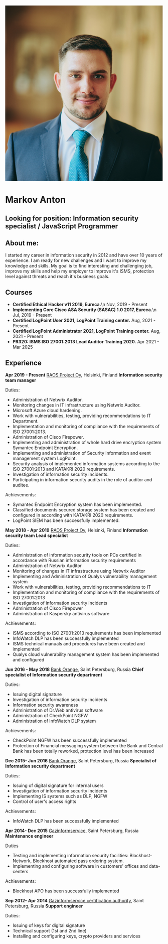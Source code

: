 ![Anton Markov](./photo.png) 

# **Markov Anton**

## Looking for position: **Information security specialist / JavaScript Programmer**

## About me:
I started my career in information security in 2012 and have over 10 years of experience. I am ready for new challenges and I want to improve my knowledge and skills. My goal is to find interesting and challenging job, improve my skills and help my employer to improve it's ISMS, protection level against threats and reach it's business goals.

## Courses
- **Certified Ethical Hacker v11 2019, Eureca.**\n
Nov, 2019 - Present
- **Implementing Core Cisco ASA Security (SASAC) 1.0 2017, Eureca.**\n
Jul, 2019 - Present
- **Certified LogPoint User 2021, LogPoint Training center.**
Aug, 2021 - Present
- **Certified LogPoint Administrator 2021, LogPoint Training center.**
Aug, 2021 - Present
- **PR320: ISMS ISO 27001:2013 Lead Auditor Training 2020.**
Apr 2021 - Mar 2025
## Experience
**Apr 2019 - Present**
[RAOS Project Oy](https://raosproject.fi), Helsinki, Finland
**Information security team manager**

Duties:
- Administration of Netwrix Auditor.
- Monitoring changes in IT infrastructure using Netwrix Auditor.
- Microsoft Azure cloud hardening.
- Work with vulnerabilities, testing, providing recommendations to IT Department.
- Implementation and monitoring of compliance with the requirements of ISO 27001:2013.
- Administration of Cisco Firepower.
- Implementing and administration of whole hard drive encryption system Symantec Endpoint Encryption.
- Implementing and administration of Security information and event management system LogPoint.
- Security analysis of implemented information systems according to the ISO 27001:2013 and KATAKRI 2020 requirements.
- Investigation of information security incidents.
- Participating in information security audits in the role of auditor and auditee.

Achievements:
- Symantec Endpoint Encryption system has been implemented.
- Classified documents secured storage system has been created and configured in according with KATAKRI 2020 requirements.
- LogPoint SIEM has been successfully implemented.

**May 2018 - Apr 2019**
[RAOS Project Oy](https://raosproject.fi), Helsinki, Finland
**Information security team Lead specialist**

Duties:
- Administration of information security tools on PCs certified in accordance with Russian information security requirements
- Administration of Netwrix Auditor
- Monitoring of changes in IT infrastructure using Netwrix Auditor
- Implementing and Administration of Qualys vulnerability management system
- Work with vulnerabilities, testing, providing recommendations to IT
- Implementation and monitoring of compliance with the requirements of ISO 27001:2013
- Investigation of information security incidents
- Administration of Cisco Firepower
- Administration of Kaspersky antivirus software

Achievements:
- ISMS according to ISO 27001:2013 requirements has been implemented
- InfoWatch DLP has been successfully implemented
- ISMS technical manuals and procedures have been created and implemented
- Qualys cloud vulnerability management system has been implemented and configured

**Jun 2016 - May 2018**
[Bank Orange](https://www.bankorange.ru/), Saint Petersburg, Russia
**Chief specialist of Information security department**

Duties:
- Issuing digital signature
- Investigation of information security incidents
- Information security awareness
- Administration of Dr.Web antivirus software
- Administration of CheckPoint NGFW
- Administration of InfoWatch DLP system

Achievements:
- CheckPoint NGFW has been successfully implemented
- Protection of Financial messaging system between the Bank and Central Bank has been totally reworked, protection level has been increased

**Dec 2015- Jun 2016**
[Bank Orange](https://www.bankorange.ru/), Saint Petersburg, Russia
**Specialist of Information security department**

Duties:
- Issuing of digital signature for internal users
- Investigation of information security incidents
- Implementing IS systems such as DLP, NGFW
- Control of user's access rights

Achievements:
- InfoWatch DLP has been successfully implemented

**Apr 2014- Dec 2015**
[Gazinformservice](https://gaz-is.ru), Saint Petersburg, Russia
**Maintenance engineer**

Duties
- Testing and implementing information security facilities: Blockhost-Network, Blockhost automated pass ordering system.
- Implementing and configuring software in customers' offices and data-centers

Achievements:
- Blockhost APO has been successfully implemented

**Sep 2012- Apr 2014**
[Gazinformservice certification authority](https://gaz-is.ru), Saint Petersburg, Russia
**Support engineer**

Duties:
- Issuing of keys for digital signature
- Technical support (1st and 2nd line)
- Installing and configuring keys, crypto providers and services